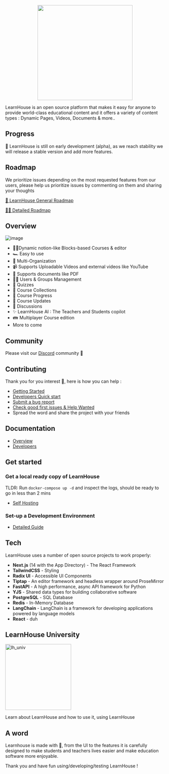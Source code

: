 <p align="center">
  <a href="https://learnhouse.app">
    <img src=".github/images/readme.png" height="300">
  </a>
</p>

LearnHouse is an open source platform that makes it easy for anyone to provide world-class educational content and it offers a variety of content types : Dynamic Pages, Videos, Documents & more..

## Progress

🚧 LearnHouse is still on early development (alpha), as we reach stability we will release a stable version and add more features.

## Roadmap

We prioritize issues depending on the most requested features from our users, please help us prioritize issues by commenting on them and sharing your thoughts 

[🚢 LearnHouse General Roadmap](https://www.learnhouse.app/roadmap)

[👨‍💻 Detailed Roadmap](https://github.com/orgs/learnhouse/projects/4)

## Overview

![image](https://docs.learnhouse.app/img/pages/features.png)

- 📄✨Dynamic notion-like Blocks-based Courses & editor
- 🏎️ Easy to use
- 👥 Multi-Organization
- 📹 Supports Uploadable Videos and external videos like YouTube
- 📄 Supports documents like PDF
- 👨‍🎓 Users & Groups Management
- 🙋 Quizzes
- 🍱 Course Collections
- 👟 Course Progress
- 🛜 Course Updates
- 💬 Discussions
- ✨ LearnHouse AI : The Teachers and Students copilot
- 👪 Multiplayer Course edition
- More to come

## Community

Please visit our [Discord](https://discord.gg/CMyZjjYZ6x) community 👋

## Contributing

Thank you for you interest 💖, here is how you can help :

- [Getting Started](/CONTRIBUTING.md)
- [Developers Quick start](https://docs.learnhouse.app/setup-dev-environment)
- [Submit a bug report](https://github.com/learnhouse/learnhouse/issues/new?assignees=&labels=bug%2Ctriage&projects=&template=bug.yml&title=%5BBug%5D%3A+)
- [Check good first issues & Help Wanted](https://github.com/learnhouse/learnhouse/issues?q=is%3Aopen+is%3Aissue+label%3A%22good+first+issue%22+label%3A%22help+wanted%22)
- Spread the word and share the project with your friends

## Documentation

- [Overview](https://docs.learnhouse.app)
- [Developers](https://docs.learnhouse.app/setup-dev-environment)

## Get started 

### Get a local ready copy of LearnHouse

TLDR: Run `docker-compose up -d` and inspect the logs, should be ready to go in less than 2 mins

- [Self Hosting](https://docs.learnhouse.app/self-hosting/hosting-guide)

### Set-up a Development Environment 

- [Detailed Guide](https://docs.learnhouse.app/setup-dev-environment)

## Tech

LearnHouse uses a number of open source projects to work properly:

- **Next.js** (14 with the App Directory) - The React Framework
- **TailwindCSS** - Styling
- **Radix UI** - Accessible UI Components
- **Tiptap** - An editor framework and headless wrapper around ProseMirror
- **FastAPI** - A high performance, async API framework for Python
- **YJS** - Shared data types for building collaborative software
- **PostgreSQL** - SQL Database
- **Redis** - In-Memory Database
- **LangChain** - LangChain is a framework for developing applications powered by language models
- **React** - duh

## LearnHouse University

<a href="https://university.learnhouse.io">
<img width="208" alt="lh_univ" src="https://github.com/learnhouse/learnhouse/assets/29493708/72a892cd-7c5a-4437-9130-ff1682a10b24">
</a>

Learn about LearnHouse and how to use it, using LearnHouse


## A word

Learnhouse is made with 💜, from the UI to the features it is carefully designed to make students and teachers lives easier and make education software more enjoyable.

Thank you and have fun using/developing/testing LearnHouse !
